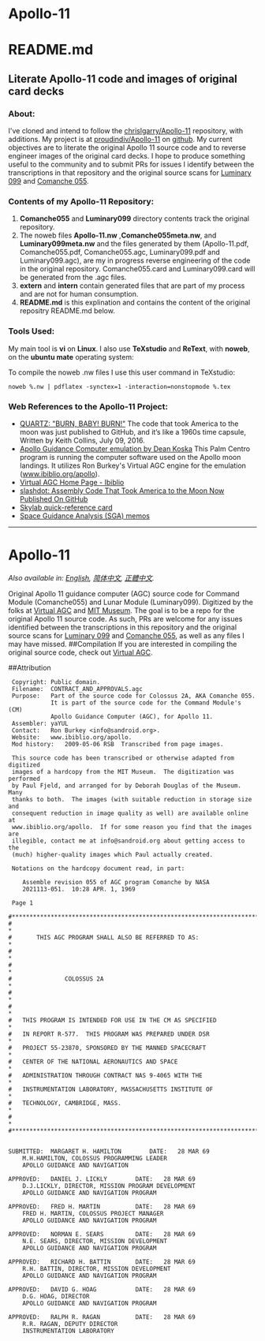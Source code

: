 Apollo-11
=========
README.md
=========================================================
Literate Apollo-11 code and images of original card decks
---------------------------------------------------------

### About:

I've cloned and intend to follow the [chrislgarry/Apollo-11](https://github.com/chrislgarry/Apollo-11) repository, with additions.
My project is at [proudindiv/Apollo-11](https://github.com/proudindiv/Apollo-11) on [github](https://github.com).
My current objectives are to literate the original Apollo 11 source code and to reverse engineer images of the original card decks.
I hope to produce something useful to the community and
to submit PRs for issues I identify between the transcriptions in that repository and the original source scans for [Luminary 099](http://www.ibiblio.org/apollo/ScansForConversion/Luminary099/) and [Comanche 055](http://www.ibiblio.org/apollo/ScansForConversion/Comanche055/).

### Contents of my Apollo-11 Repository:

1. **Comanche055** and **Luminary099** directory contents track the original repository.
1. The noweb files **Apollo-11.nw** ,**Comanche055meta.nw**, and **Luminary099meta.nw**
   and the files generated by them (Apollo-11.pdf, Comanche055.pdf, Comanche055.agc,
   Luminary099.pdf and Luminary099.agc),
   are my in progress reverse engineering of the code in the original repository.
   Comanche055.card and Luminary099.card will be generated from the .agc files.
1. **extern** and **intern** contain generated files that are part of my process and
   are not for human consumption.
1. **README.md** is this explination and contains the content of the original repositry
   README.md below.

### Tools Used:
My main tool is **vi** on **Linux**.
I also use **TeXstudio** and **ReText**, with **noweb**, on the **ubuntu mate** operating system:

To compile the noweb .nw files I use this user command in TeXstudio:

```
noweb %.nw | pdflatex -synctex=1 -interaction=nonstopmode %.tex
```

### Web References to the Apollo-11 Project:

- [QUARTZ: "BURN, BABY! BURN!"](http://qz.com/726338/the-code-that-took-america-to-the-moon-was-just-published-to-github-and-its-like-a-1960s-time-capsule/)
     The code that took America to the moon was just published to GitHub,
     and it’s like a 1960s time capsule,
     Written by
     Keith Collins,
     July 09, 2016.
- [Apollo Guidance Computer emulation by Dean Koska](https://www.youtube.com/watch?v=hyhI85Rd1kI)
           This Palm Centro program is running the computer software used on the Apollo moon landings.
           It utilizes Ron Burkey's Virtual AGC engine for the emulation (www.ibiblio.org/apollo).
- [Virtual AGC Home Page - Ibiblio](http://www.ibiblio.org/apollo/)
- [slashdot: Assembly Code That Took America to the Moon Now Published On GitHub](https://developers.slashdot.org/story/16/07/10/162241/assembly-code-that-took-america-to-the-moon-now-published-on-github)
- [Skylab quick-reference card](http://www.ibiblio.org/apollo/NARA-SW/SkylabDataCards.pdf)
- [Space Guidance Analysis (SGA) memos](http://www.ibiblio.org/apollo/links.html#Space_Guidance_Analysis_SGA_memos)

****************************************************************************************************
Apollo-11
=========

*Also available in: [English](README.md), [简体中文](README.zh_cn.md), [正體中文](README.zh_tw.md).*

Original Apollo 11 guidance computer (AGC) source code for Command Module (Comanche055) and Lunar Module (Luminary099). Digitized by the folks at [Virtual AGC](http://www.ibiblio.org/apollo/) and [MIT Museum](http://web.mit.edu/museum/). The goal is to be a repo for the original Apollo 11 source code. As such, PRs are welcome for any issues identified between the transcriptions in this repository and the original source scans for [Luminary 099](http://www.ibiblio.org/apollo/ScansForConversion/Luminary099/) and [Comanche 055](http://www.ibiblio.org/apollo/ScansForConversion/Comanche055/), as well as any files I may have missed.
##Compilation
If you are interested in compiling the original source code, check out [Virtual AGC](https://github.com/rburkey2005/virtualagc).

##Attribution

     Copyright: Public domain.
     Filename:  CONTRACT_AND_APPROVALS.agc
     Purpose:   Part of the source code for Colossus 2A, AKA Comanche 055.
                It is part of the source code for the Command Module's (CM)
                Apollo Guidance Computer (AGC), for Apollo 11.
     Assembler: yaYUL
     Contact:   Ron Burkey <info@sandroid.org>.
     Website:   www.ibiblio.org/apollo.
     Mod history:   2009-05-06 RSB  Transcribed from page images.

     This source code has been transcribed or otherwise adapted from digitized
     images of a hardcopy from the MIT Museum.  The digitization was performed
     by Paul Fjeld, and arranged for by Deborah Douglas of the Museum.  Many
     thanks to both.  The images (with suitable reduction in storage size and
     consequent reduction in image quality as well) are available online at
     www.ibiblio.org/apollo.  If for some reason you find that the images are
     illegible, contact me at info@sandroid.org about getting access to the
     (much) higher-quality images which Paul actually created.

     Notations on the hardcopy document read, in part:

        Assemble revision 055 of AGC program Comanche by NASA
        2021113-051.  10:28 APR. 1, 1969  

     Page 1

    #************************************************************************
    #                                                                       *
    #       THIS AGC PROGRAM SHALL ALSO BE REFERRED TO AS:                  *
    #                                                                       *
    #                                                                       *
    #               COLOSSUS 2A                                             *
    #                                                                       *
    #                                                                       *
    #   THIS PROGRAM IS INTENDED FOR USE IN THE CM AS SPECIFIED             *
    #   IN REPORT R-577.  THIS PROGRAM WAS PREPARED UNDER DSR               *
    #   PROJECT 55-23870, SPONSORED BY THE MANNED SPACECRAFT                *
    #   CENTER OF THE NATIONAL AERONAUTICS AND SPACE                        *
    #   ADMINISTRATION THROUGH CONTRACT NAS 9-4065 WITH THE                 *
    #   INSTRUMENTATION LABORATORY, MASSACHUSETTS INSTITUTE OF              *
    #   TECHNOLOGY, CAMBRIDGE, MASS.                                        *
    #                                                                       *
    #************************************************************************


    SUBMITTED:  MARGARET H. HAMILTON        DATE:   28 MAR 69
        M.H.HAMILTON, COLOSSUS PROGRAMMING LEADER
        APOLLO GUIDANCE AND NAVIGATION

    APPROVED:   DANIEL J. LICKLY        DATE:   28 MAR 69
        D.J.LICKLY, DIRECTOR, MISSION PROGRAM DEVELOPMENT
        APOLLO GUIDANCE AND NAVIGATION PROGRAM

    APPROVED:   FRED H. MARTIN          DATE:   28 MAR 69
        FRED H. MARTIN, COLOSSUS PROJECT MANAGER
        APOLLO GUIDANCE AND NAVIGATION PROGRAM

    APPROVED:   NORMAN E. SEARS         DATE:   28 MAR 69
        N.E. SEARS, DIRECTOR, MISSION DEVELOPMENT
        APOLLO GUIDANCE AND NAVIGATION PROGRAM

    APPROVED:   RICHARD H. BATTIN       DATE:   28 MAR 69
        R.H. BATTIN, DIRECTOR, MISSION DEVELOPMENT
        APOLLO GUIDANCE AND NAVIGATION PROGRAM

    APPROVED:   DAVID G. HOAG           DATE:   28 MAR 69
        D.G. HOAG, DIRECTOR
        APOLLO GUIDANCE AND NAVIGATION PROGRAM

    APPROVED:   RALPH R. RAGAN          DATE:   28 MAR 69
        R.R. RAGAN, DEPUTY DIRECTOR
        INSTRUMENTATION LABORATORY
